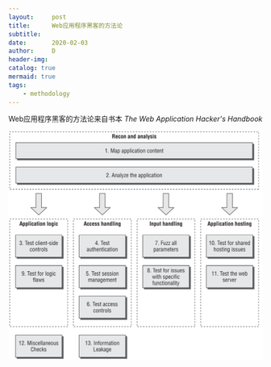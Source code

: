 ```yaml
---
layout:     post
title:      Web应用程序黑客的方法论
subtitle:   
date:       2020-02-03
author:     D
header-img: 
catalog: true
mermaid: true
tags:
    - methodology
---
```


Web应用程序黑客的方法论来自书本 *The Web Application Hacker's Handbook*

![methodology](/img/web_application_hacker_methodology.PNG)
